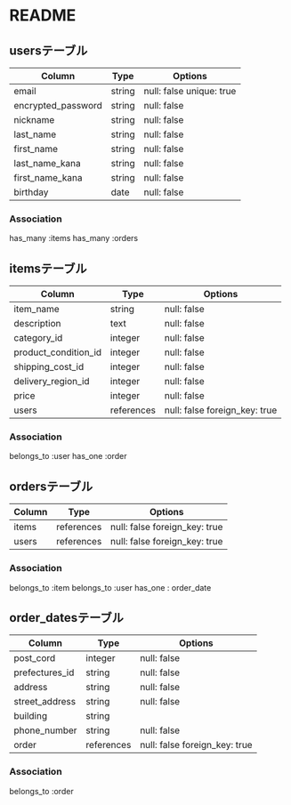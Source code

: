 # README

## usersテーブル

| Column              | Type   | Options                  |
| ------------------- | ------ | ------------------------ |
| email               | string | null: false unique: true |
| encrypted_password  | string | null: false              |
| nickname            | string | null: false              |
| last_name           | string | null: false              |
| first_name          | string | null: false              |
| last_name_kana      | string | null: false              |
| first_name_kana     | string | null: false              |
| birthday            | date   | null: false              |
### Association
has_many :items
has_many :orders

## itemsテーブル

| Column              | Type          | Options                      |
| ------------------- | ------        | ------------------------     |
| item_name           | string        | null: false                  |
| description         | text          | null: false                  |
| category_id         | integer       | null: false                  |
| product_condition_id| integer       | null: false                  |
| shipping_cost_id    | integer       | null: false                  |
| delivery_region_id  | integer       | null: false                  |
| price               | integer       | null: false                  |
| users               | references    | null: false foreign_key: true|

### Association

belongs_to :user
has_one :order

## ordersテーブル

| Column              | Type       | Options                      |
| ------------------- | ------     | ------------------------     |
| items               | references | null: false foreign_key: true|
| users               | references | null: false foreign_key: true|

### Association

belongs_to :item
belongs_to :user
has_one : order_date

## order_datesテーブル
| Column              | Type          | Options                       |
| ------------------- | ------        | ------------------------      |
| post_cord           | integer       | null: false                   |
| prefectures_id      | string        | null: false                   |
| address             | string        | null: false                   |
| street_address      | string        | null: false                   |
| building            | string        |                               |
| phone_number        | string        | null: false                   |
| order               | references    | null: false foreign_key: true |

### Association

belongs_to :order